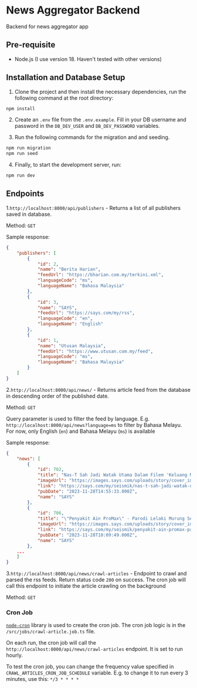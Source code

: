 # News Aggregator Backend

Backend for news aggregator app

## Pre-requisite

- Node.js (I use version 18. Haven't tested with other versions)

## Installation and Database Setup

1. Clone the project and then install the necessary dependencies, run the following command at the root directory:

```bash
npm install
```

2. Create an `.env` file from the `.env.example`. Fill in your DB username and password in the `DB_DEV_USER` and `DB_DEV_PASSWORD` variables.

3. Run the following commands for the migration and and seeding.

```bash
npm run migration
npm run seed
```

4. Finally, to start the development server, run:

```bash
npm run dev
```

## Endpoints

1.`http://localhost:8000/api/publishers` - Returns a list of all publishers saved in database.

Method: `GET`

Sample response:

```json
{
	"publishers": [
		{
			"id": 2,
			"name": "Berita Harian",
			"feedUrl": "https://bharian.com.my/terkini.xml",
			"languageCode": "ms",
			"languageName": "Bahasa Malaysia"
		},
		{
			"id": 3,
			"name": "SAYS",
			"feedUrl": "https://says.com/my/rss",
			"languageCode": "en",
			"languageName": "English"
		},
		{
			"id": 1,
			"name": "Utusan Malaysia",
			"feedUrl": "https://www.utusan.com.my/feed",
			"languageCode": "ms",
			"languageName": "Bahasa Malaysia"
		}
	]
}
```

2.`http://localhost:8000/api/news/` - Returns article feed from the database in descending order of the published date.

Method: `GET`

Query parameter is used to filter the feed by language. E.g. `http://localhost:8000/api/news?language=ms` to filter by Bahasa Melayu. For now, only English (`en`) and Bahasa Melayu (`ms`) is available

Sample response:

```json
{
	"news": [
		{
			"id": 702,
			"title": "Nas-T Sah Jadi Watak Utama Dalam Filem 'Keluang Man', Berjaya Lepas Hantar Video Ujibakat",
			"imageUrl": "https://images.says.com/uploads/story/cover_image/66054/thumb_e7d5.jpg",
			"link": "https://says.com/my/seismik/nas-t-sah-jadi-watak-utama-dalam-filem-keluang-man-berjaya-lepas-hantar-video-ujibakat",
			"pubDate": "2023-11-28T14:55:33.000Z",
			"name": "SAYS"
		},
		{
			"id": 706,
			"title": "\"Penyakit Ain ProMax\" - Parodi Lelaki Murung Sebab Nak Kahwin Lain Ini Buat Ramai Terhibur",
			"imageUrl": "https://images.says.com/uploads/story/cover_image/66051/thumb_4064.jpg",
			"link": "https://says.com/my/seismik/penyakit-ain-promax-parodi-lelaki-murung-sebab-nak-kahwin-lain-ini-buat-ramai-terhibur",
			"pubDate": "2023-11-28T10:09:49.000Z",
			"name": "SAYS"
		},
    ...
	]
}
```

3.`http://localhost:8000/api/news/crawl-articles` - Endpoint to crawl and parsed the rss feeds. Return status code `200` on success. The cron job will call this endpoint to initiate the article crawling on the background

Method: `GET`

### Cron Job

[`node-cron`](https://www.npmjs.com/package/node-cron) library is used to create the cron job. The cron job logic is in the `/src/jobs/crawl-article.job.ts` file.

On each run, the cron job will call the `http://localhost:8000/api/news/crawl-articles` endpoint. It is set to run hourly.

To test the cron job, you can change the frequency value specified in `CRAWL_ARTICLES_CRON_JOB_SCHEDULE` variable. E.g. to change it to run every 3 minutes, use this: `*/3 * * * *`
